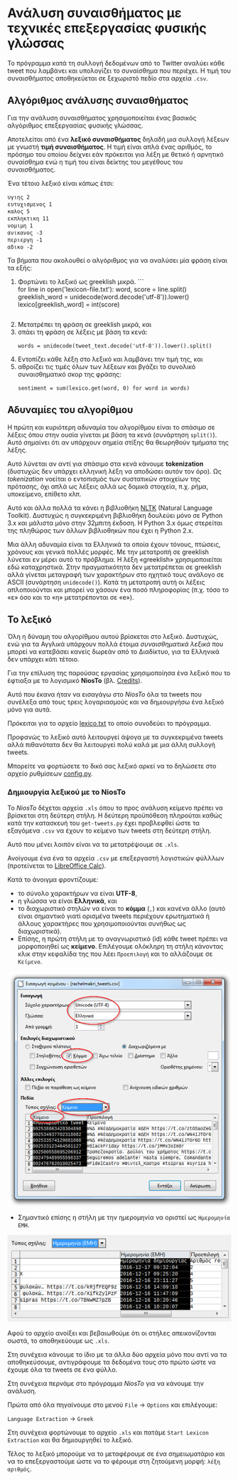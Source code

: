 ﻿
# Ανάλυση συναισθήματος με τεχνικές επεξεργασίας φυσικής γλώσσας

Το πρόγραμμα κατά τη συλλογή δεδομένων από το Twitter αναλύει κάθε tweet που
λαμβάνει και υπολογίζει το συναίσθημα που περιέχει. Η τιμή του συναισθήματος
αποθηκεύεται σε ξεχωριστό πεδίο στα αρχεία `.csv`.

## Αλγόριθμος ανάλυσης συναισθήματος

Για την ανάλυση συναισθήματος χρησιμοποιείται ένας βασικός αλγόριθμος 
επεξεργασίας φυσικής γλώσσας.


Αποτελείται από ένα **λεξικό συναισθήματος** δηλαδή μια συλλογή λέξεων με γνωστή
**τιμή συναισθήματος**. Η τιμή είναι απλά ένας αριθμός, το πρόσημο του οποίου 
δείχνει εάν πρόκειται για λέξη με θετικό ή αρνητικό συναίσθημα ενώ η τιμή του
είναι δείκτης του μεγέθους του συναισθήματος.

Ένα τέτοιο λεξικό είναι κάπως έτσι:

```
υγιης 2
ευτυχισμενος 1
καλος 5
εκπληκτικη 11
νομιμη 1
ανικανος -3
περιεργη -1
αδικο -2
```

Τα βήματα που ακολουθεί ο αλγόριθμος για να αναλύσει μία φράση είναι τα εξής:


1.  Φορτώνει το λεξικό ως greeklish μικρά. 
        ```  
    for line in open('lexicon-file.txt'):
        word, score = line.split()
        greeklish_word = unidecode(word.decode('utf-8')).lower()
        lexico[greeklish_word] = int(score)
    ```
2.  Μετατρέπει τη φράση σε greeklish μικρά, και
3.  σπάει τη φράση σε λέξεις με βάση τα κενά:
    ```
    words = unidecode(tweet_text.decode('utf-8')).lower().split()
    ```
4.  Εντοπίζει κάθε λέξη στο λεξικό και λαμβάνει την τιμή της, και
5.  αθροίζει τις τιμές όλων των λέξεων και βγάζει το συνολικό συναισθηματικό 
σκορ της φράσης:
    ```
    sentiment = sum(lexico.get(word, 0) for word in words)
    ```

## Αδυναμίες του αλγορίθμου

Η πρώτη και κυριότερη αδυναμία του αλγορίθμου είναι το σπάσιμο σε λέξεις όπου
στην ουσία γίνεται με βάση τα κενά (συνάρτηση `split()`). Αυτό σημαίνει ότι αν 
υπάρχουν σημεία στίξης θα θεωρηθούν τμήματα της λέξης.

Αυτό λύνεται αν αντί για σπάσιμο στα κενά κάνουμε **tokenization** (δυστυχώς 
δεν υπάρχει ελληνική λέξη να αποδώσει αυτόν τον όρο). Ως *tokenization* νοείται
ο εντοπισμός των συστατικών στοιχείων της πρότασης, όχι απλά ως λέξεις αλλά
ως δομικά στοιχεία, π.χ. ρήμα, υποκείμενο, επίθετο κλπ.

Αυτό και άλλα πολλά τα κάνει η βιβλιοθήκη [NLTK](http://www.nltk.org/) 
(Natural Language Toolkit). Δυστυχώς η συγκεκριμένη βιβλιοθήκη δουλεύει μόνο
σε Python 3.x και μάλιστα μόνο στην 32μπιτη έκδοση. Η Python 3.x όμως στερείται
της πληθώρας των άλλων βιβλιοθηκών που έχει η Python 2.x.

Μια άλλη αδυναμία είναι τα Ελληνικά τα οποία έχουν τόνους, πτώσεις, χρόνους
και γενικά πολλές μορφές. Με την μετατροπή σε greeklish λύνεται εν μέρει αυτό
το πρόβλημα. Η λέξη «greeklish» χρησιμοποιείται εδώ καταχρηστικά. Στην 
πραγματικότητα δεν μετατρέπεται σε greeklish αλλά γίνεται μεταγραφή των 
χαρακτήρων στο ηχητικό τους ανάλογο σε ASCII (συνάρτηση `unidecode()`).
Κατά τη μετατροπή αυτή οι λέξεις απλοποιούνται και μπορεί να χάσουν ένα ποσό
πληροφορίας (π.χ. τόσο το «ε» όσο και το «η» μετατρέπονται σε «e»).

## Το λεξικό

Όλη η δύναμη του αλγορίθμου αυτού βρίσκεται στο λεξικό. Δυστυχώς, ενώ για τα 
Αγγλικά υπάρχουν πολλά έτοιμα *συναισθηματικά λεξικά* που μπορεί να κατεβάσει
κανείς δωρεάν από το Διαδίκτυο, για τα Ελληνικά δεν υπάρχει κάτι τέτοιο.

Για την επίλυση της παρούσας εργασίας χρησιμοποίησα ένα λεξικό που το έφτιαξα
με το λογισμικό **NiosTo** (βλ. [Credits](../credits.md)).

Αυτό που έκανα ήταν να εισαγάγω στο *NiosTo* όλα τα tweets που συνέλεξα από τους 
τρεις λογαριασμούς και να δημιουργήσω ένα λεξικό μόνο για αυτά.

Πρόκειται για το αρχείο 
[lexico.txt](https://github.com/Protonotarios/get-tweets/blob/version02/lexico.txt)
το οποίο συνοδεύει το πρόγραμμα.

Προφανώς το λεξικό αυτό λειτουργεί άψογα με τα συγκεκριμένα tweets αλλά 
πιθανότατα δεν θα λειτουργεί πολύ καλά με μια άλλη συλλογή tweets.

Μπορείτε να φορτώσετε το δικό σας λεξικό αρκεί να το δηλώσετε στο αρχείο
ρυθμίσεων 
[config.py](https://github.com/Protonotarios/get-tweets/blob/version02/config.py).

### Δημιουργία λεξικού με το NiosTo

Το *NiosTo* δέχεται αρχεία `.xls` όπου το προς ανάλυση κείμενο πρέπει να βρίσκεται
στη δεύτερη στήλη. Η δεύτερη προϋπόθεση πληρούται καθώς κατά την
κατασκευή του `get-tweets.py` έχει προβλεφθεί ώστε τα εξαγόμενα `.csv` 
να έχουν το κείμενο των tweets στη δεύτερη στήλη.

Αυτό που μένει λοιπόν είναι να τα μετατρέψουμε σε `.xls`.

Ανοίγουμε ένα ένα τα αρχεία `.csv` με επεξεργαστή λογιστικών φύλλλων 
(προτείνεται το [LibreOffice Calc](https://el.libreoffice.org/)).

Κατά το άνοιγμα φροντίζουμε:

* το σύνολο χαρακτήρων να είναι **UTF-8**,
* η γλώσσα να είναι **Ελληνικά**, και
* το διαχωριστικό στηλών να είναι το **κόμμα** (`,`) και κανένα άλλο 
(αυτό είναι σημαντικό γιατί ορισμένα tweets περιέχουν ερωτηματικά ή άλλους
χαρακτήρες που χρησιμοποιούνται συνήθως ως διαχωριστικά).
* Επίσης, η πρώτη στήλη με το αναγνωριστικό (id) κάθε tweet πρέπει να
μορφοποιηθεί ως **κείμενο**. Επιλέγουμε ολόκληρη τη στήλη κάνοντας κλικ
στην κεφαλίδα της που λέει `Προεπιλογή` και το αλλάζουμε σε `Κείμενο`.

![στιγμιότυπο οθόνης από το Calc](calc-screenshot.png)

* Σημαντικό επίσης η στήλη με την ημερομηνία να οριστεί ως `Ημερομηνία ΕΜΗ`.

![στιγμιότυπο οθόνης από το Calc](calc-screenshot2.png)

Αφού το αρχείο ανοίξει και βεβαιωθούμε ότι οι στήλες απεικονίζονται
σωστά, το αποθηκεύουμε ως `.xls`.

Στη συνέχεια κάνουμε το ίδιο με τα άλλα δύο αρχεία μόνο που αντί να τα 
αποθηκεύσουμε, αντιγράφουμε τα δεδομένα τους στο πρώτο ώστε να έχουμε όλα
τα tweets σε ένα φύλλο.

Στη συνέχεια περνάμε στο πρόγραμμα *NiosTo* για να κάνουμε την ανάλυση.

Πρώτα από όλα πηγαίνουμε στο μενού `File` → `Options` και επιλέγουμε:

`Language Extraction` → `Greek`

Στη συνέχεια φορτώνουμε το αρχείο `.xls` και πατάμε `Start Lexicon Extraction`
και θα δημιουργηθεί το λεξικό.

Τέλος το λεξικό μπορούμε να το μεταφέρουμε σε ένα σημειωματάριο και να το 
επεξεργαστούμε ώστε να το φέρουμε στη ζητούμενη μορφή: `λέξη αριθμός`.

